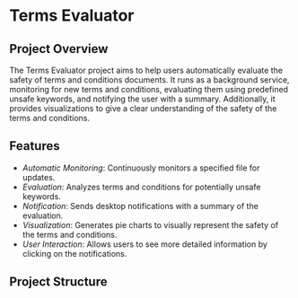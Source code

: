 # Terms Evaluator

## Project Overview

The Terms Evaluator project aims to help users automatically evaluate the safety of terms and conditions documents. It runs as a background service, monitoring for new terms and conditions, evaluating them using predefined unsafe keywords, and notifying the user with a summary. Additionally, it provides visualizations to give a clear understanding of the safety of the terms and conditions.

## Features

- *Automatic Monitoring*: Continuously monitors a specified file for updates.
- *Evaluation*: Analyzes terms and conditions for potentially unsafe keywords.
- *Notification*: Sends desktop notifications with a summary of the evaluation.
- *Visualization*: Generates pie charts to visually represent the safety of the terms and conditions.
- *User Interaction*: Allows users to see more detailed information by clicking on the notifications.

## Project Structure